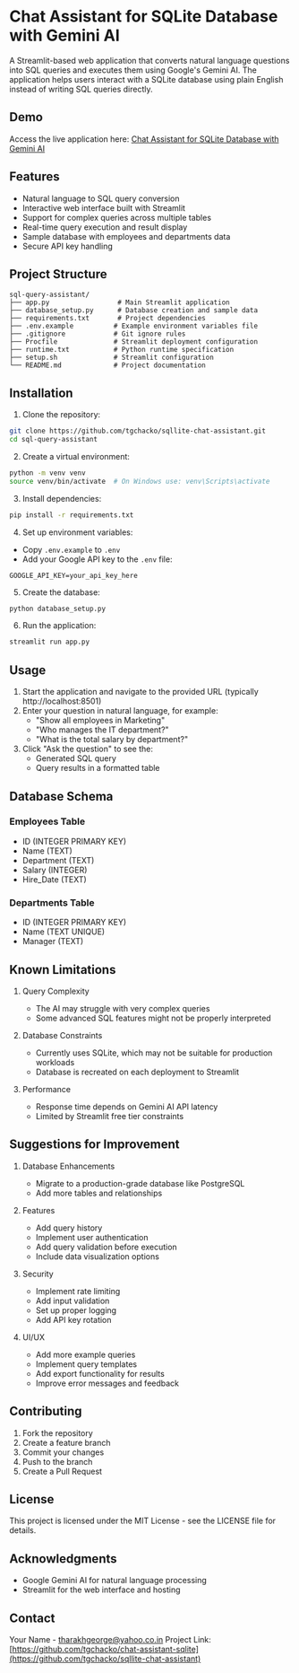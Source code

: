 # Chat Assistant for SQLite Database with Gemini AI

A Streamlit-based web application that converts natural language questions into SQL queries and executes them using Google's Gemini AI. The application helps users interact with a SQLite database using plain English instead of writing SQL queries directly.

## Demo
Access the live application here: [Chat Assistant for SQLite Database with Gemini AI](https://sqllite-chat-assistant.streamlit.app)

## Features
- Natural language to SQL query conversion
- Interactive web interface built with Streamlit
- Support for complex queries across multiple tables
- Real-time query execution and result display
- Sample database with employees and departments data
- Secure API key handling

## Project Structure
```
sql-query-assistant/
├── app.py                 # Main Streamlit application
├── database_setup.py      # Database creation and sample data
├── requirements.txt       # Project dependencies
├── .env.example          # Example environment variables file
├── .gitignore            # Git ignore rules
├── Procfile              # Streamlit deployment configuration
├── runtime.txt           # Python runtime specification
├── setup.sh              # Streamlit configuration
└── README.md             # Project documentation
```

## Installation

1. Clone the repository:
```bash
git clone https://github.com/tgchacko/sqllite-chat-assistant.git
cd sql-query-assistant
```

2. Create a virtual environment:
```bash
python -m venv venv
source venv/bin/activate  # On Windows use: venv\Scripts\activate
```

3. Install dependencies:
```bash
pip install -r requirements.txt
```

4. Set up environment variables:
- Copy `.env.example` to `.env`
- Add your Google API key to the `.env` file:
```
GOOGLE_API_KEY=your_api_key_here
```

5. Create the database:
```bash
python database_setup.py
```

6. Run the application:
```bash
streamlit run app.py
```

## Usage

1. Start the application and navigate to the provided URL (typically http://localhost:8501)
2. Enter your question in natural language, for example:
   - "Show all employees in Marketing"
   - "Who manages the IT department?"
   - "What is the total salary by department?"
3. Click "Ask the question" to see the:
   - Generated SQL query
   - Query results in a formatted table

## Database Schema

### Employees Table
- ID (INTEGER PRIMARY KEY)
- Name (TEXT)
- Department (TEXT)
- Salary (INTEGER)
- Hire_Date (TEXT)

### Departments Table
- ID (INTEGER PRIMARY KEY)
- Name (TEXT UNIQUE)
- Manager (TEXT)

## Known Limitations

1. Query Complexity
   - The AI may struggle with very complex queries
   - Some advanced SQL features might not be properly interpreted

2. Database Constraints
   - Currently uses SQLite, which may not be suitable for production workloads
   - Database is recreated on each deployment to Streamlit

3. Performance
   - Response time depends on Gemini AI API latency
   - Limited by Streamlit free tier constraints

## Suggestions for Improvement

1. Database Enhancements
   - Migrate to a production-grade database like PostgreSQL
   - Add more tables and relationships

2. Features
   - Add query history
   - Implement user authentication
   - Add query validation before execution
   - Include data visualization options

3. Security
   - Implement rate limiting
   - Add input validation
   - Set up proper logging
   - Add API key rotation

4. UI/UX
   - Add more example queries
   - Implement query templates
   - Add export functionality for results
   - Improve error messages and feedback

## Contributing

1. Fork the repository
2. Create a feature branch
3. Commit your changes
4. Push to the branch
5. Create a Pull Request

## License

This project is licensed under the MIT License - see the LICENSE file for details.

## Acknowledgments

- Google Gemini AI for natural language processing
- Streamlit for the web interface and hosting

## Contact

Your Name - tharakhgeorge@yahoo.co.in
Project Link: [https://github.com/tgchacko/chat-assistant-sqlite](https://github.com/tgchacko/sqllite-chat-assistant)

